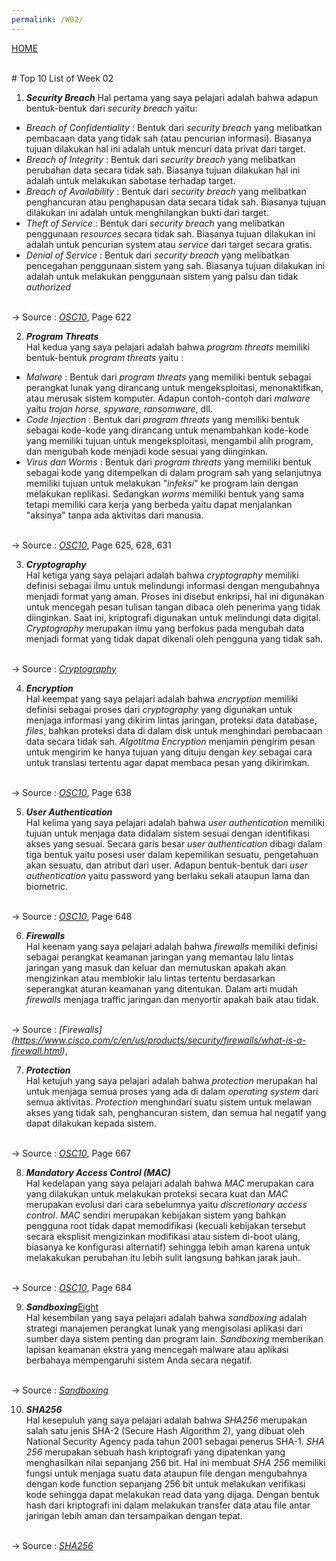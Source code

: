 ```yaml
---
permalink: /W02/
---
```

[HOME](../)

<br/>
# Top 10 List of Week 02

1. ___Security Breach___
Hal pertama yang saya pelajari adalah bahwa adapun bentuk-bentuk dari _security breach_ yaitu: 
- _Breach of Confidentiality_ : Bentuk dari _security breach_ yang melibatkan pembacaan data yang tidak sah (atau pencurian informasi). Biasanya tujuan dilakukan hal ini adalah untuk mencuri data privat dari target.
- _Breach of Integrity_ : Bentuk dari _security breach_ yang melibatkan perubahan data secara tidak sah. Biasanya tujuan dilakukan hal ini adalah untuk melakukan sabotase terhadap target.
- _Breach of Availability_ : Bentuk dari _security breach_ yang melibatkan penghancuran atau penghapusan data secara tidak sah. Biasanya tujuan dilakukan ini adalah untuk menghilangkan bukti dari target.
- _Theft of Service_ : Bentuk dari _security breach_ yang melibatkan penggunaan _resources_ secara tidak sah. Biasanya tujuan dilakukan ini adalah untuk pencurian system atau _service_ dari target secara gratis.
- _Denial of Service_ : Bentuk dari _security breach_ yang melibatkan pencegahan penggunaan sistem yang sah. Biasanya tujuan dilakukan ini adalah untuk melakukan penggunaan sistem yang palsu dan tidak _authorized_

<br/> -> Source : _[OSC10](https://www.academia.edu/42880365/Operating_System_Concepts_10th_Edition)_, Page 622


2. ___Program Threats___<br>
Hal kedua yang saya pelajari adalah bahwa _program threats_ memiliki bentuk-bentuk _program threats_ yaitu :
- _Malware_ : Bentuk dari _program threats_ yang memiliki bentuk sebagai perangkat lunak yang dirancang untuk mengeksploitasi, menonaktifkan, atau merusak sistem komputer. Adapun contoh-contoh dari _malware_ yaitu _trojan horse_, _spyware_, _ransomware_, dll.
- _Code Injection_ : Bentuk dari _program threats_ yang memiliki bentuk sebagai kode-kode yang dirancang untuk menambahkan kode-kode yang memiliki tujuan untuk mengeksploitasi, mengambil alih program, dan mengubah kode menjadi kode sesuai yang diinginkan.
- _Virus dan Worms_ : Bentuk dari _program threats_ yang memiliki bentuk sebagai kode yang ditempelkan di dalam program sah yang selanjutnya memiliki tujuan untuk melakukan "_infeksi_" ke program lain dengan melakukan replikasi. Sedangkan _worms_ memiliki bentuk yang sama tetapi memiliki cara kerja yang berbeda yaitu dapat menjalankan "aksinya" tanpa ada aktivitas dari manusia. 

<br/> -> Source : _[OSC10](https://www.academia.edu/42880365/Operating_System_Concepts_10th_Edition)_, Page 625, 628, 631

3. ___Cryptography___<br>
Hal ketiga yang saya pelajari adalah bahwa _cryptography_ memiliki definisi sebagai ilmu untuk melindungi informasi dengan mengubahnya menjadi format yang aman. Proses ini disebut enkripsi, hal ini digunakan untuk mencegah pesan tulisan tangan dibaca oleh penerima yang tidak diinginkan. Saat ini, kriptografi digunakan untuk melindungi data digital. _Cryptography_ merupakan ilmu yang berfokus pada mengubah data menjadi format yang tidak dapat dikenali oleh pengguna yang tidak sah.

<br/> -> Source : _[Cryptography](https://techterms.com/definition/cryptography)_

4. ___Encryption___<br>
Hal keempat yang saya pelajari adalah bahwa _encryption_ memiliki definisi sebagai proses dari _cryptography_ yang digunakan untuk menjaga informasi yang dikirim lintas jaringan, proteksi data database, _files_, bahkan proteksi data di dalam disk untuk menghindari pembacaan data secara tidak sah. _Algotitma Encryption_ menjamin pengirim pesan untuk mengirim ke hanya tujuan yang dituju dengan _key_ sebagai cara untuk translasi tertentu agar dapat membaca pesan yang dikirimkan.

<br/> -> Source : _[OSC10](https://www.academia.edu/42880365/Operating_System_Concepts_10th_Edition)_, Page 638

5. ___User Authentication___<br>
Hal kelima yang saya pelajari adalah bahwa _user authentication_ memiliki tujuan untuk menjaga data didalam sistem sesuai dengan identifikasi akses yang sesuai. Secara garis besar _user authentication_ dibagi dalam tiga bentuk yaitu posesi user dalam kepemilikan sesuatu, pengetahuan akan sesuatu, dan atribut dari user. Adapun bentuk-bentuk dari _user authentication_ yaitu password yang berlaku sekali ataupun lama dan biometric.

<br/> -> Source : _[OSC10](https://www.academia.edu/42880365/Operating_System_Concepts_10th_Edition)_, Page 648

6. ___Firewalls___<br>
Hal keenam yang saya pelajari adalah bahwa _firewalls_ memiliki definisi sebagai perangkat keamanan jaringan yang memantau lalu lintas jaringan yang masuk dan keluar dan memutuskan apakah akan mengizinkan atau memblokir lalu lintas tertentu berdasarkan seperangkat aturan keamanan yang ditentukan. Dalam arti mudah _firewalls_ menjaga traffic jaringan dan menyortir apakah baik atau tidak.

<br/> -> Source : _[Firewalls] 
(https://www.cisco.com/c/en/us/products/security/firewalls/what-is-a-firewall.html)_,

7. ___Protection___<br>
Hal ketujuh yang saya pelajari adalah bahwa _protection_ merupakan hal untuk menjaga semua proses yang ada di dalam _operating system_ dari semua aktivitas. _Protection_ menghindari suatu sistem untuk melawan akses yang tidak sah, penghancuran sistem, dan semua hal negatif yang dapat dilakukan kepada sistem. 

<br/> -> Source : _[OSC10](https://www.academia.edu/42880365/Operating_System_Concepts_10th_Edition)_, Page 667

8. ___Mandatory Access Control (MAC)___<br>
Hal kedelapan yang saya pelajari adalah bahwa _MAC_ merupakan cara yang dilakukan untuk melakukan proteksi secara kuat dan _MAC_ merupakan evolusi dari cara sebelumnya yaitu _discretionary access control_. _MAC_ sendiri merupakan kebijakan sistem yang bahkan pengguna root tidak dapat memodifikasi (kecuali kebijakan tersebut secara eksplisit mengizinkan modifikasi atau sistem di-boot ulang, biasanya ke konfigurasi alternatif) sehingga lebih aman karena untuk melakakukan perubahan itu lebih sulit langsung bahkan jarak jauh.

<br/> -> Source : _[OSC10](https://www.academia.edu/42880365/Operating_System_Concepts_10th_Edition)_, Page 684

9. ___Sandboxing___[Eight](https://en.wikipedia.org/wiki/8)<br>
Hal kesembilan yang saya pelajari adalah bahwa _sandboxing_ adalah strategi manajemen perangkat lunak yang mengisolasi aplikasi dari sumber daya sistem penting dan program lain. _Sandboxing_ memberikan lapisan keamanan ekstra yang mencegah malware atau aplikasi berbahaya mempengaruhi sistem Anda secara negatif.

<br/> -> Source : _[Sandboxing](https://techterms.com/definition/sandboxing)_ 

10. ___SHA256___<br>
Hal kesepuluh yang saya pelajari adalah bahwa _SHA256_ merupakan salah satu jenis SHA-2 (Secure Hash Algorithm 2), yang dibuat oleh National Security Agency pada tahun 2001 sebagai penerus SHA-1. _SHA 256_ merupakan sebuah hash kriptografi yang dipatenkan yang menghasilkan nilai sepanjang 256 bit. Hal ini membuat _SHA 256_ memiliki fungsi untuk menjaga suatu data ataupun file dengan mengubahnya dengan kode function sepanjang 256 bit untuk melakukan verifikasi kode sehingga dapat melakukan read data yang dijaga. Dengan bentuk hash dari kriptografi ini dalam melakukan transfer data atau file antar jaringan lebih aman dan tersampaikan dengan tepat.

<br/> -> Source : _[SHA256](https://www.solarwindsmsp.com/blog/sha-256-encryption)_

